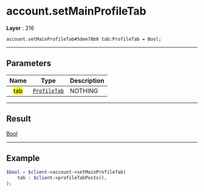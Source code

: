 # account.setMainProfileTab

**Layer** : 216

```tl
account.setMainProfileTab#5dee78b0 tab:ProfileTab = Bool;
```

---

## Parameters

| Name | Type | Description |
| :---: | :---: | :--- |
| <mark>tab</mark> | [`ProfileTab`](type/ProfileTab) | NOTHING |

---

## Result

[Bool](type/Bool)

---

## Example

```php
$bool = $client->account->setMainProfileTab(
	tab : $client->profileTabPosts(),
);
```